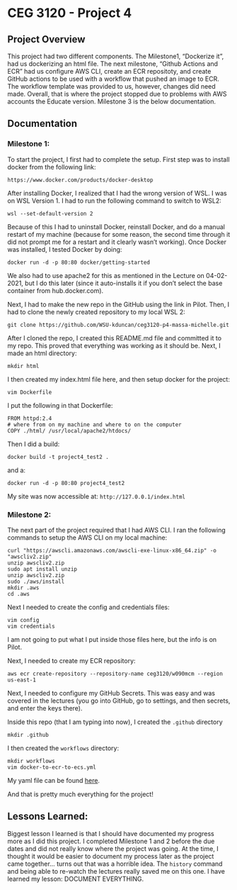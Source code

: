 # CEG 3120 - Project 4 

## Project Overview

This project had two different components. The Milestone1, “Dockerize it”, had us dockerizing an html file. The next milestone, “Github Actions and ECR” had us configure AWS CLI, create an ECR repositoty, and create GitHub actions to be used with a workflow that pushed an image to ECR. The workflow template was provided to us, however, changes did need made. Overall, that is where the project stopped due to problems with AWS accounts the Educate version. Milestone 3 is the below documentation.

## Documentation

### Milestone 1:

To start the project, I first had to complete the setup. First step was to install docker from the following link:

	https://www.docker.com/products/docker-desktop

After installing Docker, I realized that I had the wrong version of WSL. I was on WSL Version 1. I had to run the following command to switch to WSL2:

	wsl --set-default-version 2

Because of this I had to uninstall Docker, reinstall Docker, and do a manual restart of my machine (because for some reason, the second time through it did not prompt me for a restart and it clearly wasn’t working). Once Docker was installed, I tested Docker by doing: 

	docker run -d -p 80:80 docker/getting-started

We also had to use apache2 for this as mentioned in the Lecture on 04-02-2021, but I do this later (since it auto-installs it if you don’t select the base container from hub.docker.com). 

Next, I had to make the new repo in the GitHub using the link in Pilot. Then, I had to clone the newly created repository to my local WSL 2:

	git clone https://github.com/WSU-kduncan/ceg3120-p4-massa-michelle.git

After I cloned the repo, I created this README.md file and committed it to my repo. This proved that everything was working as it should be. Next, I made an html directory:

	mkdir html

I then created my index.html file here, and then setup docker for the project: 

	vim Dockerfile 

I put the following in that Dockerfile:

	FROM httpd:2.4
	# where from on my machine and where to on the computer
	COPY ./html/ /usr/local/apache2/htdocs/

Then I did a build:

	docker build -t project4_test2 .

and a:

	docker run -d -p 80:80 project4_test2

My site was now accessible at: `http://127.0.0.1/index.html`

### Milestone 2:

The next part of the project required that I had AWS CLI. I ran the following commands to setup the AWS CLI on my local machine:

	curl "https://awscli.amazonaws.com/awscli-exe-linux-x86_64.zip" -o "awscliv2.zip"
	unzip awscliv2.zip
	sudo apt install unzip
	unzip awscliv2.zip
	sudo ./aws/install
	mkdir .aws
	cd .aws

Next I needed to create the config and credentials files:

	vim config
	vim credentials

I am not going to put what I put inside those files here, but the info is on Pilot.

Next, I needed to create my ECR repository:

	aws ecr create-repository --repository-name ceg3120/w090mcm --region us-east-1

Next, I needed to configure my GitHub Secrets. This was easy and was covered in the lectures (you go into GitHub, go to settings, and then secrets, and enter the keys there). 

Inside this repo (that I am typing into now), I created the `.github` directory

	mkdir .github

I then created the `workflows` directory:

	mkdir workflows
	vim docker-to-ecr-to-ecs.yml

My yaml file can be found [here](.github/workflows/docker-to-ecr-to-ecs.yml).

And that is pretty much everything for the project!

## Lessons Learned:

Biggest lesson I learned is that I should have documented my progress more as I did this project. I completed Milestone 1 and 2 before the due dates and did not really know where the project was going. At the time, I thought it would be easier to document my process later as the project came together… turns out that was a horrible idea. The `history` command and being able to re-watch the lectures really saved me on this one. I have learned my lesson: DOCUMENT EVERYTHING.





